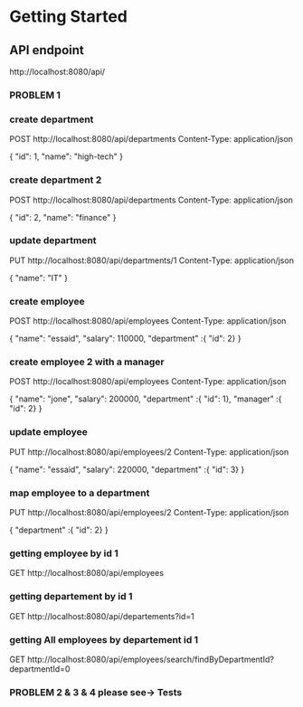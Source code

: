 # Getting Started

## API endpoint
http://localhost:8080/api/

### PROBLEM 1
### create department
POST http://localhost:8080/api/departments
Content-Type: application/json

{
"id": 1,
"name": "high-tech"
}

### create department 2
POST http://localhost:8080/api/departments
Content-Type: application/json

{
"id": 2,
"name": "finance"
}

### update department
PUT http://localhost:8080/api/departments/1
Content-Type: application/json

{
"name": "IT"
}

### create employee
POST http://localhost:8080/api/employees
Content-Type: application/json

{
"name": "essaid",
"salary": 110000,
"department" :{ "id":  2}
}

### create employee 2 with a manager
POST http://localhost:8080/api/employees
Content-Type: application/json

{
"name": "jone",
"salary": 200000,
"department" :{ "id":  1},
"manager" :{ "id":  2}
}

### update employee
PUT http://localhost:8080/api/employees/2
Content-Type: application/json

{
"name": "essaid",
"salary": 220000,
"department" :{ "id":  3}
}

### map employee to a department
PUT http://localhost:8080/api/employees/2
Content-Type: application/json

{
"department" :{ "id":  2}
}

### getting employee by id 1
GET http://localhost:8080/api/employees

### getting departement by id 1
GET http://localhost:8080/api/departements?id=1

### getting All employees by departement id 1
GET http://localhost:8080/api/employees/search/findByDepartmentId?departmentId=0


### PROBLEM 2 & 3 & 4 please see-> Tests 
